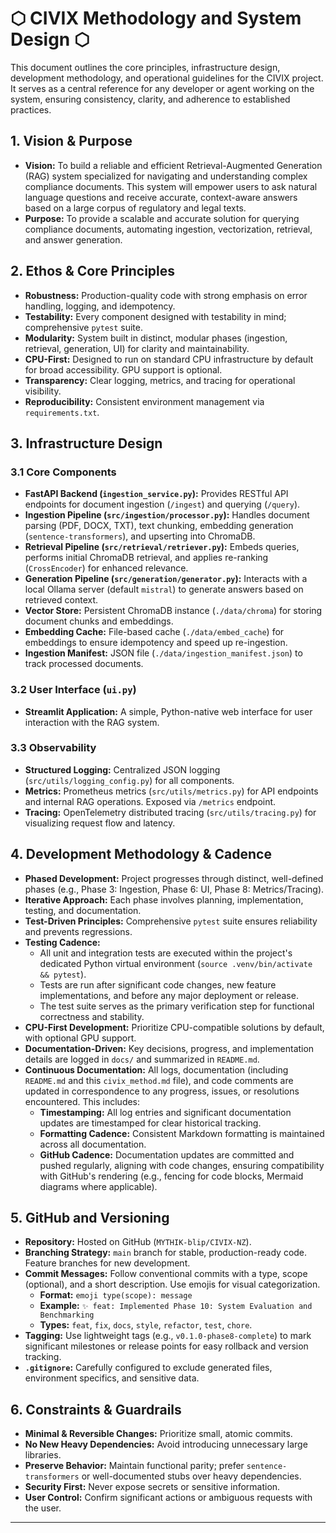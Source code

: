# ⬡ CIVIX Methodology and System Design ⬡

This document outlines the core principles, infrastructure design, development methodology, and operational guidelines for the CIVIX project. It serves as a central reference for any developer or agent working on the system, ensuring consistency, clarity, and adherence to established practices.

## 1. Vision & Purpose

*   **Vision:** To build a reliable and efficient Retrieval-Augmented Generation (RAG) system specialized for navigating and understanding complex compliance documents. This system will empower users to ask natural language questions and receive accurate, context-aware answers based on a large corpus of regulatory and legal texts.
*   **Purpose:** To provide a scalable and accurate solution for querying compliance documents, automating ingestion, vectorization, retrieval, and answer generation.

## 2. Ethos & Core Principles

*   **Robustness:** Production-quality code with strong emphasis on error handling, logging, and idempotency.
*   **Testability:** Every component designed with testability in mind; comprehensive `pytest` suite.
*   **Modularity:** System built in distinct, modular phases (ingestion, retrieval, generation, UI) for clarity and maintainability.
*   **CPU-First:** Designed to run on standard CPU infrastructure by default for broad accessibility. GPU support is optional.
*   **Transparency:** Clear logging, metrics, and tracing for operational visibility.
*   **Reproducibility:** Consistent environment management via `requirements.txt`.

## 3. Infrastructure Design

### 3.1 Core Components

*   **FastAPI Backend (`ingestion_service.py`):** Provides RESTful API endpoints for document ingestion (`/ingest`) and querying (`/query`).
*   **Ingestion Pipeline (`src/ingestion/processor.py`):** Handles document parsing (PDF, DOCX, TXT), text chunking, embedding generation (`sentence-transformers`), and upserting into ChromaDB.
*   **Retrieval Pipeline (`src/retrieval/retriever.py`):** Embeds queries, performs initial ChromaDB retrieval, and applies re-ranking (`CrossEncoder`) for enhanced relevance.
*   **Generation Pipeline (`src/generation/generator.py`):** Interacts with a local Ollama server (default `mistral`) to generate answers based on retrieved context.
*   **Vector Store:** Persistent ChromaDB instance (`./data/chroma`) for storing document chunks and embeddings.
*   **Embedding Cache:** File-based cache (`./data/embed_cache`) for embeddings to ensure idempotency and speed up re-ingestion.
*   **Ingestion Manifest:** JSON file (`./data/ingestion_manifest.json`) to track processed documents.

### 3.2 User Interface (`ui.py`)

*   **Streamlit Application:** A simple, Python-native web interface for user interaction with the RAG system.

### 3.3 Observability

*   **Structured Logging:** Centralized JSON logging (`src/utils/logging_config.py`) for all components.
*   **Metrics:** Prometheus metrics (`src/utils/metrics.py`) for API endpoints and internal RAG operations. Exposed via `/metrics` endpoint.
*   **Tracing:** OpenTelemetry distributed tracing (`src/utils/tracing.py`) for visualizing request flow and latency.

## 4. Development Methodology & Cadence

*   **Phased Development:** Project progresses through distinct, well-defined phases (e.g., Phase 3: Ingestion, Phase 6: UI, Phase 8: Metrics/Tracing).
*   **Iterative Approach:** Each phase involves planning, implementation, testing, and documentation.
*   **Test-Driven Principles:** Comprehensive `pytest` suite ensures reliability and prevents regressions.
*   **Testing Cadence:**
    *   All unit and integration tests are executed within the project's dedicated Python virtual environment (`source .venv/bin/activate && pytest`).
    *   Tests are run after significant code changes, new feature implementations, and before any major deployment or release.
    *   The test suite serves as the primary verification step for functional correctness and stability.
*   **CPU-First Development:** Prioritize CPU-compatible solutions by default, with optional GPU support.
*   **Documentation-Driven:** Key decisions, progress, and implementation details are logged in `docs/` and summarized in `README.md`.
*   **Continuous Documentation:** All logs, documentation (including `README.md` and this `civix_method.md` file), and code comments are updated in correspondence to any progress, issues, or resolutions encountered. This includes:
    *   **Timestamping:** All log entries and significant documentation updates are timestamped for clear historical tracking.
    *   **Formatting Cadence:** Consistent Markdown formatting is maintained across all documentation.
    *   **GitHub Cadence:** Documentation updates are committed and pushed regularly, aligning with code changes, ensuring compatibility with GitHub's rendering (e.g., fencing for code blocks, Mermaid diagrams where applicable).

## 5. GitHub and Versioning

*   **Repository:** Hosted on GitHub (`MYTHIK-blip/CIVIX-NZ`).
*   **Branching Strategy:** `main` branch for stable, production-ready code. Feature branches for new development.
*   **Commit Messages:** Follow conventional commits with a type, scope (optional), and a short description. Use emojis for visual categorization.
    *   **Format:** `emoji type(scope): message`
    *   **Example:** `✨ feat: Implemented Phase 10: System Evaluation and Benchmarking`
    *   **Types:** `feat`, `fix`, `docs`, `style`, `refactor`, `test`, `chore`.
*   **Tagging:** Use lightweight tags (e.g., `v0.1.0-phase8-complete`) to mark significant milestones or release points for easy rollback and version tracking.
*   **`.gitignore`:** Carefully configured to exclude generated files, environment specifics, and sensitive data.

## 6. Constraints & Guardrails

*   **Minimal & Reversible Changes:** Prioritize small, atomic commits.
*   **No New Heavy Dependencies:** Avoid introducing unnecessary large libraries.
*   **Preserve Behavior:** Maintain functional parity; prefer `sentence-transformers` or well-documented stubs over heavy dependencies.
*   **Security First:** Never expose secrets or sensitive information.
*   **User Control:** Confirm significant actions or ambiguous requests with the user.

---
